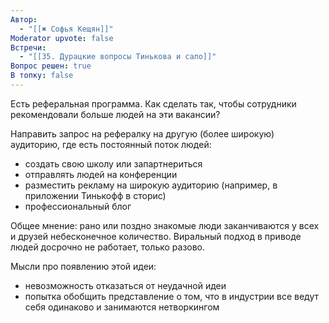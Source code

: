 ```yaml
---
Автор:
  - "[[✖️ Софья Кещян]]"
Moderator upvote: false
Встречи:
  - "[[35. Дурацкие вопросы Тинькова и сало]]"
Вопрос решен: true
В топку: false
---
```

Есть реферальная программа. Как сделать так, чтобы сотрудники рекомендовали больше людей на эти вакансии?

Направить запрос на рефералку на другую (более широкую) аудиторию, где есть постоянный поток людей:

- создать свою школу или запартнериться
- отправлять людей на конференции
- разместить рекламу на широкую аудиторию (например, в приложении Тинькофф в сторис)
- профессиональный блог

Общее мнение: рано или поздно знакомые люди заканчиваются у всех и друзей небесконечное количество. Виральный подход в приводе людей досрочно не работает, только разово.

Мысли про появлению этой идеи:

- невозможность отказаться от неудачной идеи
- попытка обобщить представление о том, что в индустрии все ведут себя одинаково и занимаются нетворкингом